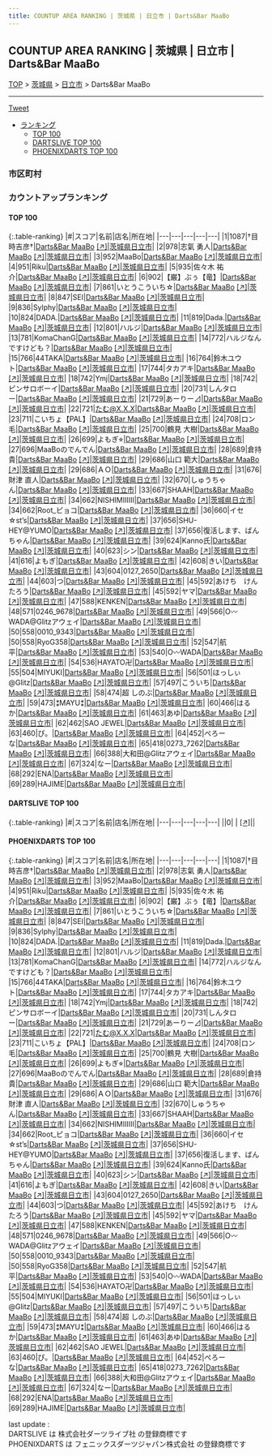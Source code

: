 ```yaml
---
title: COUNTUP AREA RANKING | 茨城県 | 日立市 | Darts&Bar MaaBo
---
```

## COUNTUP AREA RANKING | 茨城県 | 日立市 | Darts&Bar MaaBo

[TOP](/darts/rank/) > [茨城県](/darts/rank/茨城県/) > [日立市](/darts/rank/茨城県/日立市/) > Darts&Bar MaaBo

___

<a href="https://twitter.com/share?ref_src=twsrc%5Etfw" data-text="COUNTUP AREA RANKING | 茨城県日立市Darts&Bar MaaBo" class="twitter-share-button" data-hashtags="DARTSLIVE,PHOENIXDARTS,darts,ダーツ" data-show-count="false">Tweet</a>

* [ランキング](#カウントアップランキング)
    * [TOP 100](#top-100)
    * [DARTSLIVE TOP 100](#dartslive-top-100)
    * [PHOENIXDARTS TOP 100](#phoenixdarts-top-100)

### 市区町村

<ul>

</ul>

### カウントアップランキング

#### TOP 100



{:.table-ranking}
|#|スコア|名前|店名|所在地|
|---|---|---|---|---|
|1|1087|<span class="rank-name-pd">†目時吉彦†</span>|<a href="/darts/rank/shops/46144.html">Darts&Bar MaaBo</a> <a href="https://vs.phoenixdarts.com/jp/shop/shopDetailInfo/s_46144?s_seq=46144">[↗]</a>|<a href="/darts/rank/茨城県/日立市">茨城県日立市</a>|
|2|978|<span class="rank-name-pd">志氣 勇人</span>|<a href="/darts/rank/shops/46144.html">Darts&Bar MaaBo</a> <a href="https://vs.phoenixdarts.com/jp/shop/shopDetailInfo/s_46144?s_seq=46144">[↗]</a>|<a href="/darts/rank/茨城県/日立市">茨城県日立市</a>|
|3|952|<span class="rank-name-pd">MaaBo</span>|<a href="/darts/rank/shops/46144.html">Darts&Bar MaaBo</a> <a href="https://vs.phoenixdarts.com/jp/shop/shopDetailInfo/s_46144?s_seq=46144">[↗]</a>|<a href="/darts/rank/茨城県/日立市">茨城県日立市</a>|
|4|951|<span class="rank-name-pd">Riku</span>|<a href="/darts/rank/shops/46144.html">Darts&Bar MaaBo</a> <a href="https://vs.phoenixdarts.com/jp/shop/shopDetailInfo/s_46144?s_seq=46144">[↗]</a>|<a href="/darts/rank/茨城県/日立市">茨城県日立市</a>|
|5|935|<span class="rank-name-pd">佐々木  祐介</span>|<a href="/darts/rank/shops/46144.html">Darts&Bar MaaBo</a> <a href="https://vs.phoenixdarts.com/jp/shop/shopDetailInfo/s_46144?s_seq=46144">[↗]</a>|<a href="/darts/rank/茨城県/日立市">茨城県日立市</a>|
|6|902|<span class="rank-name-pd">【巌】ぶぅ【竜】</span>|<a href="/darts/rank/shops/46144.html">Darts&Bar MaaBo</a> <a href="https://vs.phoenixdarts.com/jp/shop/shopDetailInfo/s_46144?s_seq=46144">[↗]</a>|<a href="/darts/rank/茨城県/日立市">茨城県日立市</a>|
|7|861|<span class="rank-name-pd">いとうこういち☆</span>|<a href="/darts/rank/shops/46144.html">Darts&Bar MaaBo</a> <a href="https://vs.phoenixdarts.com/jp/shop/shopDetailInfo/s_46144?s_seq=46144">[↗]</a>|<a href="/darts/rank/茨城県/日立市">茨城県日立市</a>|
|8|847|<span class="rank-name-pd">SEI</span>|<a href="/darts/rank/shops/46144.html">Darts&Bar MaaBo</a> <a href="https://vs.phoenixdarts.com/jp/shop/shopDetailInfo/s_46144?s_seq=46144">[↗]</a>|<a href="/darts/rank/茨城県/日立市">茨城県日立市</a>|
|9|836|<span class="rank-name-pd">Sylphy</span>|<a href="/darts/rank/shops/46144.html">Darts&Bar MaaBo</a> <a href="https://vs.phoenixdarts.com/jp/shop/shopDetailInfo/s_46144?s_seq=46144">[↗]</a>|<a href="/darts/rank/茨城県/日立市">茨城県日立市</a>|
|10|824|<span class="rank-name-pd">DADA.</span>|<a href="/darts/rank/shops/46144.html">Darts&Bar MaaBo</a> <a href="https://vs.phoenixdarts.com/jp/shop/shopDetailInfo/s_46144?s_seq=46144">[↗]</a>|<a href="/darts/rank/茨城県/日立市">茨城県日立市</a>|
|11|819|<span class="rank-name-pd">Dada.</span>|<a href="/darts/rank/shops/46144.html">Darts&Bar MaaBo</a> <a href="https://vs.phoenixdarts.com/jp/shop/shopDetailInfo/s_46144?s_seq=46144">[↗]</a>|<a href="/darts/rank/茨城県/日立市">茨城県日立市</a>|
|12|801|<span class="rank-name-pd">ハルジ</span>|<a href="/darts/rank/shops/46144.html">Darts&Bar MaaBo</a> <a href="https://vs.phoenixdarts.com/jp/shop/shopDetailInfo/s_46144?s_seq=46144">[↗]</a>|<a href="/darts/rank/茨城県/日立市">茨城県日立市</a>|
|13|781|<span class="rank-name-pd">KomaChanG</span>|<a href="/darts/rank/shops/46144.html">Darts&Bar MaaBo</a> <a href="https://vs.phoenixdarts.com/jp/shop/shopDetailInfo/s_46144?s_seq=46144">[↗]</a>|<a href="/darts/rank/茨城県/日立市">茨城県日立市</a>|
|14|772|<span class="rank-name-pd">ハルジなんですけども？</span>|<a href="/darts/rank/shops/46144.html">Darts&Bar MaaBo</a> <a href="https://vs.phoenixdarts.com/jp/shop/shopDetailInfo/s_46144?s_seq=46144">[↗]</a>|<a href="/darts/rank/茨城県/日立市">茨城県日立市</a>|
|15|766|<span class="rank-name-pd">44TAKA</span>|<a href="/darts/rank/shops/46144.html">Darts&Bar MaaBo</a> <a href="https://vs.phoenixdarts.com/jp/shop/shopDetailInfo/s_46144?s_seq=46144">[↗]</a>|<a href="/darts/rank/茨城県/日立市">茨城県日立市</a>|
|16|764|<span class="rank-name-pd">鈴木ユウト</span>|<a href="/darts/rank/shops/46144.html">Darts&Bar MaaBo</a> <a href="https://vs.phoenixdarts.com/jp/shop/shopDetailInfo/s_46144?s_seq=46144">[↗]</a>|<a href="/darts/rank/茨城県/日立市">茨城県日立市</a>|
|17|744|<span class="rank-name-pd">タカアキ</span>|<a href="/darts/rank/shops/46144.html">Darts&Bar MaaBo</a> <a href="https://vs.phoenixdarts.com/jp/shop/shopDetailInfo/s_46144?s_seq=46144">[↗]</a>|<a href="/darts/rank/茨城県/日立市">茨城県日立市</a>|
|18|742|<span class="rank-name-pd">Ymj</span>|<a href="/darts/rank/shops/46144.html">Darts&Bar MaaBo</a> <a href="https://vs.phoenixdarts.com/jp/shop/shopDetailInfo/s_46144?s_seq=46144">[↗]</a>|<a href="/darts/rank/茨城県/日立市">茨城県日立市</a>|
|18|742|<span class="rank-name-pd">ピンサロボーイ</span>|<a href="/darts/rank/shops/46144.html">Darts&Bar MaaBo</a> <a href="https://vs.phoenixdarts.com/jp/shop/shopDetailInfo/s_46144?s_seq=46144">[↗]</a>|<a href="/darts/rank/茨城県/日立市">茨城県日立市</a>|
|20|731|<span class="rank-name-pd">しんタロー</span>|<a href="/darts/rank/shops/46144.html">Darts&Bar MaaBo</a> <a href="https://vs.phoenixdarts.com/jp/shop/shopDetailInfo/s_46144?s_seq=46144">[↗]</a>|<a href="/darts/rank/茨城県/日立市">茨城県日立市</a>|
|21|729|<span class="rank-name-pd">あーりー⊿</span>|<a href="/darts/rank/shops/46144.html">Darts&Bar MaaBo</a> <a href="https://vs.phoenixdarts.com/jp/shop/shopDetailInfo/s_46144?s_seq=46144">[↗]</a>|<a href="/darts/rank/茨城県/日立市">茨城県日立市</a>|
|22|721|<span class="rank-name-pd">たむ@X.X.X</span>|<a href="/darts/rank/shops/46144.html">Darts&Bar MaaBo</a> <a href="https://vs.phoenixdarts.com/jp/shop/shopDetailInfo/s_46144?s_seq=46144">[↗]</a>|<a href="/darts/rank/茨城県/日立市">茨城県日立市</a>|
|23|711|<span class="rank-name-pd">こいちょ【PAL】</span>|<a href="/darts/rank/shops/46144.html">Darts&Bar MaaBo</a> <a href="https://vs.phoenixdarts.com/jp/shop/shopDetailInfo/s_46144?s_seq=46144">[↗]</a>|<a href="/darts/rank/茨城県/日立市">茨城県日立市</a>|
|24|708|<span class="rank-name-pd">ロン毛</span>|<a href="/darts/rank/shops/46144.html">Darts&Bar MaaBo</a> <a href="https://vs.phoenixdarts.com/jp/shop/shopDetailInfo/s_46144?s_seq=46144">[↗]</a>|<a href="/darts/rank/茨城県/日立市">茨城県日立市</a>|
|25|700|<span class="rank-name-pd"><span class="pro-icon-pd"></span>鶴見 大樹</span>|<a href="/darts/rank/shops/46144.html">Darts&Bar MaaBo</a> <a href="https://vs.phoenixdarts.com/jp/shop/shopDetailInfo/s_46144?s_seq=46144">[↗]</a>|<a href="/darts/rank/茨城県/日立市">茨城県日立市</a>|
|26|699|<span class="rank-name-pd">よもぎ⭐︎</span>|<a href="/darts/rank/shops/46144.html">Darts&Bar MaaBo</a> <a href="https://vs.phoenixdarts.com/jp/shop/shopDetailInfo/s_46144?s_seq=46144">[↗]</a>|<a href="/darts/rank/茨城県/日立市">茨城県日立市</a>|
|27|696|<span class="rank-name-pd">MaaBoのでんでん</span>|<a href="/darts/rank/shops/46144.html">Darts&Bar MaaBo</a> <a href="https://vs.phoenixdarts.com/jp/shop/shopDetailInfo/s_46144?s_seq=46144">[↗]</a>|<a href="/darts/rank/茨城県/日立市">茨城県日立市</a>|
|28|689|<span class="rank-name-pd">倉持 貴</span>|<a href="/darts/rank/shops/46144.html">Darts&Bar MaaBo</a> <a href="https://vs.phoenixdarts.com/jp/shop/shopDetailInfo/s_46144?s_seq=46144">[↗]</a>|<a href="/darts/rank/茨城県/日立市">茨城県日立市</a>|
|29|686|<span class="rank-name-pd">山口 範大</span>|<a href="/darts/rank/shops/46144.html">Darts&Bar MaaBo</a> <a href="https://vs.phoenixdarts.com/jp/shop/shopDetailInfo/s_46144?s_seq=46144">[↗]</a>|<a href="/darts/rank/茨城県/日立市">茨城県日立市</a>|
|29|686|<span class="rank-name-pd">ＡＯ</span>|<a href="/darts/rank/shops/46144.html">Darts&Bar MaaBo</a> <a href="https://vs.phoenixdarts.com/jp/shop/shopDetailInfo/s_46144?s_seq=46144">[↗]</a>|<a href="/darts/rank/茨城県/日立市">茨城県日立市</a>|
|31|676|<span class="rank-name-pd">財津 直人</span>|<a href="/darts/rank/shops/46144.html">Darts&Bar MaaBo</a> <a href="https://vs.phoenixdarts.com/jp/shop/shopDetailInfo/s_46144?s_seq=46144">[↗]</a>|<a href="/darts/rank/茨城県/日立市">茨城県日立市</a>|
|32|670|<span class="rank-name-pd">しゅうちゃん</span>|<a href="/darts/rank/shops/46144.html">Darts&Bar MaaBo</a> <a href="https://vs.phoenixdarts.com/jp/shop/shopDetailInfo/s_46144?s_seq=46144">[↗]</a>|<a href="/darts/rank/茨城県/日立市">茨城県日立市</a>|
|33|667|<span class="rank-name-pd">SHAAH</span>|<a href="/darts/rank/shops/46144.html">Darts&Bar MaaBo</a> <a href="https://vs.phoenixdarts.com/jp/shop/shopDetailInfo/s_46144?s_seq=46144">[↗]</a>|<a href="/darts/rank/茨城県/日立市">茨城県日立市</a>|
|34|662|<span class="rank-name-pd">NISHIMIIIIII</span>|<a href="/darts/rank/shops/46144.html">Darts&Bar MaaBo</a> <a href="https://vs.phoenixdarts.com/jp/shop/shopDetailInfo/s_46144?s_seq=46144">[↗]</a>|<a href="/darts/rank/茨城県/日立市">茨城県日立市</a>|
|34|662|<span class="rank-name-pd">Root_ピョコ</span>|<a href="/darts/rank/shops/46144.html">Darts&Bar MaaBo</a> <a href="https://vs.phoenixdarts.com/jp/shop/shopDetailInfo/s_46144?s_seq=46144">[↗]</a>|<a href="/darts/rank/茨城県/日立市">茨城県日立市</a>|
|36|660|<span class="rank-name-pd">イセ☆st’s</span>|<a href="/darts/rank/shops/46144.html">Darts&Bar MaaBo</a> <a href="https://vs.phoenixdarts.com/jp/shop/shopDetailInfo/s_46144?s_seq=46144">[↗]</a>|<a href="/darts/rank/茨城県/日立市">茨城県日立市</a>|
|37|656|<span class="rank-name-pd">SHU-HEY@YUMO</span>|<a href="/darts/rank/shops/46144.html">Darts&Bar MaaBo</a> <a href="https://vs.phoenixdarts.com/jp/shop/shopDetailInfo/s_46144?s_seq=46144">[↗]</a>|<a href="/darts/rank/茨城県/日立市">茨城県日立市</a>|
|37|656|<span class="rank-name-pd">復活します、ばんちゃん</span>|<a href="/darts/rank/shops/46144.html">Darts&Bar MaaBo</a> <a href="https://vs.phoenixdarts.com/jp/shop/shopDetailInfo/s_46144?s_seq=46144">[↗]</a>|<a href="/darts/rank/茨城県/日立市">茨城県日立市</a>|
|39|624|<span class="rank-name-pd">Kanno氏</span>|<a href="/darts/rank/shops/46144.html">Darts&Bar MaaBo</a> <a href="https://vs.phoenixdarts.com/jp/shop/shopDetailInfo/s_46144?s_seq=46144">[↗]</a>|<a href="/darts/rank/茨城県/日立市">茨城県日立市</a>|
|40|623|<span class="rank-name-pd">シン</span>|<a href="/darts/rank/shops/46144.html">Darts&Bar MaaBo</a> <a href="https://vs.phoenixdarts.com/jp/shop/shopDetailInfo/s_46144?s_seq=46144">[↗]</a>|<a href="/darts/rank/茨城県/日立市">茨城県日立市</a>|
|41|616|<span class="rank-name-pd">よもぎ</span>|<a href="/darts/rank/shops/46144.html">Darts&Bar MaaBo</a> <a href="https://vs.phoenixdarts.com/jp/shop/shopDetailInfo/s_46144?s_seq=46144">[↗]</a>|<a href="/darts/rank/茨城県/日立市">茨城県日立市</a>|
|42|608|<span class="rank-name-pd">きい</span>|<a href="/darts/rank/shops/46144.html">Darts&Bar MaaBo</a> <a href="https://vs.phoenixdarts.com/jp/shop/shopDetailInfo/s_46144?s_seq=46144">[↗]</a>|<a href="/darts/rank/茨城県/日立市">茨城県日立市</a>|
|43|604|<span class="rank-name-pd">0127_2650</span>|<a href="/darts/rank/shops/46144.html">Darts&Bar MaaBo</a> <a href="https://vs.phoenixdarts.com/jp/shop/shopDetailInfo/s_46144?s_seq=46144">[↗]</a>|<a href="/darts/rank/茨城県/日立市">茨城県日立市</a>|
|44|603|<span class="rank-name-pd">つ</span>|<a href="/darts/rank/shops/46144.html">Darts&Bar MaaBo</a> <a href="https://vs.phoenixdarts.com/jp/shop/shopDetailInfo/s_46144?s_seq=46144">[↗]</a>|<a href="/darts/rank/茨城県/日立市">茨城県日立市</a>|
|45|592|<span class="rank-name-pd">あけち　けんたろう</span>|<a href="/darts/rank/shops/46144.html">Darts&Bar MaaBo</a> <a href="https://vs.phoenixdarts.com/jp/shop/shopDetailInfo/s_46144?s_seq=46144">[↗]</a>|<a href="/darts/rank/茨城県/日立市">茨城県日立市</a>|
|45|592|<span class="rank-name-pd">ヤマ</span>|<a href="/darts/rank/shops/46144.html">Darts&Bar MaaBo</a> <a href="https://vs.phoenixdarts.com/jp/shop/shopDetailInfo/s_46144?s_seq=46144">[↗]</a>|<a href="/darts/rank/茨城県/日立市">茨城県日立市</a>|
|47|588|<span class="rank-name-pd">KENKEN</span>|<a href="/darts/rank/shops/46144.html">Darts&Bar MaaBo</a> <a href="https://vs.phoenixdarts.com/jp/shop/shopDetailInfo/s_46144?s_seq=46144">[↗]</a>|<a href="/darts/rank/茨城県/日立市">茨城県日立市</a>|
|48|571|<span class="rank-name-pd">0246_9678</span>|<a href="/darts/rank/shops/46144.html">Darts&Bar MaaBo</a> <a href="https://vs.phoenixdarts.com/jp/shop/shopDetailInfo/s_46144?s_seq=46144">[↗]</a>|<a href="/darts/rank/茨城県/日立市">茨城県日立市</a>|
|49|566|<span class="rank-name-pd">O〰WADA@Glitzアウェイ</span>|<a href="/darts/rank/shops/46144.html">Darts&Bar MaaBo</a> <a href="https://vs.phoenixdarts.com/jp/shop/shopDetailInfo/s_46144?s_seq=46144">[↗]</a>|<a href="/darts/rank/茨城県/日立市">茨城県日立市</a>|
|50|558|<span class="rank-name-pd">0010_9343</span>|<a href="/darts/rank/shops/46144.html">Darts&Bar MaaBo</a> <a href="https://vs.phoenixdarts.com/jp/shop/shopDetailInfo/s_46144?s_seq=46144">[↗]</a>|<a href="/darts/rank/茨城県/日立市">茨城県日立市</a>|
|50|558|<span class="rank-name-pd">RyoG358</span>|<a href="/darts/rank/shops/46144.html">Darts&Bar MaaBo</a> <a href="https://vs.phoenixdarts.com/jp/shop/shopDetailInfo/s_46144?s_seq=46144">[↗]</a>|<a href="/darts/rank/茨城県/日立市">茨城県日立市</a>|
|52|547|<span class="rank-name-pd">航平</span>|<a href="/darts/rank/shops/46144.html">Darts&Bar MaaBo</a> <a href="https://vs.phoenixdarts.com/jp/shop/shopDetailInfo/s_46144?s_seq=46144">[↗]</a>|<a href="/darts/rank/茨城県/日立市">茨城県日立市</a>|
|53|540|<span class="rank-name-pd">O〰WADA</span>|<a href="/darts/rank/shops/46144.html">Darts&Bar MaaBo</a> <a href="https://vs.phoenixdarts.com/jp/shop/shopDetailInfo/s_46144?s_seq=46144">[↗]</a>|<a href="/darts/rank/茨城県/日立市">茨城県日立市</a>|
|54|536|<span class="rank-name-pd">HAYATO卍</span>|<a href="/darts/rank/shops/46144.html">Darts&Bar MaaBo</a> <a href="https://vs.phoenixdarts.com/jp/shop/shopDetailInfo/s_46144?s_seq=46144">[↗]</a>|<a href="/darts/rank/茨城県/日立市">茨城県日立市</a>|
|55|504|<span class="rank-name-pd">MIYUKI</span>|<a href="/darts/rank/shops/46144.html">Darts&Bar MaaBo</a> <a href="https://vs.phoenixdarts.com/jp/shop/shopDetailInfo/s_46144?s_seq=46144">[↗]</a>|<a href="/darts/rank/茨城県/日立市">茨城県日立市</a>|
|56|501|<span class="rank-name-pd">ほっしぃ@Glitz</span>|<a href="/darts/rank/shops/46144.html">Darts&Bar MaaBo</a> <a href="https://vs.phoenixdarts.com/jp/shop/shopDetailInfo/s_46144?s_seq=46144">[↗]</a>|<a href="/darts/rank/茨城県/日立市">茨城県日立市</a>|
|57|497|<span class="rank-name-pd">こういち</span>|<a href="/darts/rank/shops/46144.html">Darts&Bar MaaBo</a> <a href="https://vs.phoenixdarts.com/jp/shop/shopDetailInfo/s_46144?s_seq=46144">[↗]</a>|<a href="/darts/rank/茨城県/日立市">茨城県日立市</a>|
|58|474|<span class="rank-name-pd">超 しのぶ</span>|<a href="/darts/rank/shops/46144.html">Darts&Bar MaaBo</a> <a href="https://vs.phoenixdarts.com/jp/shop/shopDetailInfo/s_46144?s_seq=46144">[↗]</a>|<a href="/darts/rank/茨城県/日立市">茨城県日立市</a>|
|59|473|<span class="rank-name-pd">⁑MAYU⁑</span>|<a href="/darts/rank/shops/46144.html">Darts&Bar MaaBo</a> <a href="https://vs.phoenixdarts.com/jp/shop/shopDetailInfo/s_46144?s_seq=46144">[↗]</a>|<a href="/darts/rank/茨城県/日立市">茨城県日立市</a>|
|60|466|<span class="rank-name-pd">はるか</span>|<a href="/darts/rank/shops/46144.html">Darts&Bar MaaBo</a> <a href="https://vs.phoenixdarts.com/jp/shop/shopDetailInfo/s_46144?s_seq=46144">[↗]</a>|<a href="/darts/rank/茨城県/日立市">茨城県日立市</a>|
|61|463|<span class="rank-name-pd">あゆ</span>|<a href="/darts/rank/shops/46144.html">Darts&Bar MaaBo</a> <a href="https://vs.phoenixdarts.com/jp/shop/shopDetailInfo/s_46144?s_seq=46144">[↗]</a>|<a href="/darts/rank/茨城県/日立市">茨城県日立市</a>|
|62|462|<span class="rank-name-pd">SAO JEWEL</span>|<a href="/darts/rank/shops/46144.html">Darts&Bar MaaBo</a> <a href="https://vs.phoenixdarts.com/jp/shop/shopDetailInfo/s_46144?s_seq=46144">[↗]</a>|<a href="/darts/rank/茨城県/日立市">茨城県日立市</a>|
|63|460|<span class="rank-name-pd">ぴ。</span>|<a href="/darts/rank/shops/46144.html">Darts&Bar MaaBo</a> <a href="https://vs.phoenixdarts.com/jp/shop/shopDetailInfo/s_46144?s_seq=46144">[↗]</a>|<a href="/darts/rank/茨城県/日立市">茨城県日立市</a>|
|64|452|<span class="rank-name-pd">ぺろーな</span>|<a href="/darts/rank/shops/46144.html">Darts&Bar MaaBo</a> <a href="https://vs.phoenixdarts.com/jp/shop/shopDetailInfo/s_46144?s_seq=46144">[↗]</a>|<a href="/darts/rank/茨城県/日立市">茨城県日立市</a>|
|65|418|<span class="rank-name-pd">0273_7262</span>|<a href="/darts/rank/shops/46144.html">Darts&Bar MaaBo</a> <a href="https://vs.phoenixdarts.com/jp/shop/shopDetailInfo/s_46144?s_seq=46144">[↗]</a>|<a href="/darts/rank/茨城県/日立市">茨城県日立市</a>|
|66|388|<span class="rank-name-pd">大和田@Glitzアウェイ</span>|<a href="/darts/rank/shops/46144.html">Darts&Bar MaaBo</a> <a href="https://vs.phoenixdarts.com/jp/shop/shopDetailInfo/s_46144?s_seq=46144">[↗]</a>|<a href="/darts/rank/茨城県/日立市">茨城県日立市</a>|
|67|324|<span class="rank-name-pd">なー</span>|<a href="/darts/rank/shops/46144.html">Darts&Bar MaaBo</a> <a href="https://vs.phoenixdarts.com/jp/shop/shopDetailInfo/s_46144?s_seq=46144">[↗]</a>|<a href="/darts/rank/茨城県/日立市">茨城県日立市</a>|
|68|292|<span class="rank-name-pd">ENA</span>|<a href="/darts/rank/shops/46144.html">Darts&Bar MaaBo</a> <a href="https://vs.phoenixdarts.com/jp/shop/shopDetailInfo/s_46144?s_seq=46144">[↗]</a>|<a href="/darts/rank/茨城県/日立市">茨城県日立市</a>|
|69|289|<span class="rank-name-pd">HAJIME</span>|<a href="/darts/rank/shops/46144.html">Darts&Bar MaaBo</a> <a href="https://vs.phoenixdarts.com/jp/shop/shopDetailInfo/s_46144?s_seq=46144">[↗]</a>|<a href="/darts/rank/茨城県/日立市">茨城県日立市</a>|


#### DARTSLIVE TOP 100



{:.table-ranking}
|#|スコア|名前|店名|所在地|
|---|---|---|---|---|
||0|<span class="rank-name-dl"> </span>|<a href="/darts/rank/shops/.html"></a> <a href="">[↗]</a>|<a href="/darts/rank//"></a>|


#### PHOENIXDARTS TOP 100



{:.table-ranking}
|#|スコア|名前|店名|所在地|
|---|---|---|---|---|
|1|1087|<span class="rank-name-pd">†目時吉彦†</span>|<a href="/darts/rank/shops/46144.html">Darts&Bar MaaBo</a> <a href="https://vs.phoenixdarts.com/jp/shop/shopDetailInfo/s_46144?s_seq=46144">[↗]</a>|<a href="/darts/rank/茨城県/日立市">茨城県日立市</a>|
|2|978|<span class="rank-name-pd">志氣 勇人</span>|<a href="/darts/rank/shops/46144.html">Darts&Bar MaaBo</a> <a href="https://vs.phoenixdarts.com/jp/shop/shopDetailInfo/s_46144?s_seq=46144">[↗]</a>|<a href="/darts/rank/茨城県/日立市">茨城県日立市</a>|
|3|952|<span class="rank-name-pd">MaaBo</span>|<a href="/darts/rank/shops/46144.html">Darts&Bar MaaBo</a> <a href="https://vs.phoenixdarts.com/jp/shop/shopDetailInfo/s_46144?s_seq=46144">[↗]</a>|<a href="/darts/rank/茨城県/日立市">茨城県日立市</a>|
|4|951|<span class="rank-name-pd">Riku</span>|<a href="/darts/rank/shops/46144.html">Darts&Bar MaaBo</a> <a href="https://vs.phoenixdarts.com/jp/shop/shopDetailInfo/s_46144?s_seq=46144">[↗]</a>|<a href="/darts/rank/茨城県/日立市">茨城県日立市</a>|
|5|935|<span class="rank-name-pd">佐々木  祐介</span>|<a href="/darts/rank/shops/46144.html">Darts&Bar MaaBo</a> <a href="https://vs.phoenixdarts.com/jp/shop/shopDetailInfo/s_46144?s_seq=46144">[↗]</a>|<a href="/darts/rank/茨城県/日立市">茨城県日立市</a>|
|6|902|<span class="rank-name-pd">【巌】ぶぅ【竜】</span>|<a href="/darts/rank/shops/46144.html">Darts&Bar MaaBo</a> <a href="https://vs.phoenixdarts.com/jp/shop/shopDetailInfo/s_46144?s_seq=46144">[↗]</a>|<a href="/darts/rank/茨城県/日立市">茨城県日立市</a>|
|7|861|<span class="rank-name-pd">いとうこういち☆</span>|<a href="/darts/rank/shops/46144.html">Darts&Bar MaaBo</a> <a href="https://vs.phoenixdarts.com/jp/shop/shopDetailInfo/s_46144?s_seq=46144">[↗]</a>|<a href="/darts/rank/茨城県/日立市">茨城県日立市</a>|
|8|847|<span class="rank-name-pd">SEI</span>|<a href="/darts/rank/shops/46144.html">Darts&Bar MaaBo</a> <a href="https://vs.phoenixdarts.com/jp/shop/shopDetailInfo/s_46144?s_seq=46144">[↗]</a>|<a href="/darts/rank/茨城県/日立市">茨城県日立市</a>|
|9|836|<span class="rank-name-pd">Sylphy</span>|<a href="/darts/rank/shops/46144.html">Darts&Bar MaaBo</a> <a href="https://vs.phoenixdarts.com/jp/shop/shopDetailInfo/s_46144?s_seq=46144">[↗]</a>|<a href="/darts/rank/茨城県/日立市">茨城県日立市</a>|
|10|824|<span class="rank-name-pd">DADA.</span>|<a href="/darts/rank/shops/46144.html">Darts&Bar MaaBo</a> <a href="https://vs.phoenixdarts.com/jp/shop/shopDetailInfo/s_46144?s_seq=46144">[↗]</a>|<a href="/darts/rank/茨城県/日立市">茨城県日立市</a>|
|11|819|<span class="rank-name-pd">Dada.</span>|<a href="/darts/rank/shops/46144.html">Darts&Bar MaaBo</a> <a href="https://vs.phoenixdarts.com/jp/shop/shopDetailInfo/s_46144?s_seq=46144">[↗]</a>|<a href="/darts/rank/茨城県/日立市">茨城県日立市</a>|
|12|801|<span class="rank-name-pd">ハルジ</span>|<a href="/darts/rank/shops/46144.html">Darts&Bar MaaBo</a> <a href="https://vs.phoenixdarts.com/jp/shop/shopDetailInfo/s_46144?s_seq=46144">[↗]</a>|<a href="/darts/rank/茨城県/日立市">茨城県日立市</a>|
|13|781|<span class="rank-name-pd">KomaChanG</span>|<a href="/darts/rank/shops/46144.html">Darts&Bar MaaBo</a> <a href="https://vs.phoenixdarts.com/jp/shop/shopDetailInfo/s_46144?s_seq=46144">[↗]</a>|<a href="/darts/rank/茨城県/日立市">茨城県日立市</a>|
|14|772|<span class="rank-name-pd">ハルジなんですけども？</span>|<a href="/darts/rank/shops/46144.html">Darts&Bar MaaBo</a> <a href="https://vs.phoenixdarts.com/jp/shop/shopDetailInfo/s_46144?s_seq=46144">[↗]</a>|<a href="/darts/rank/茨城県/日立市">茨城県日立市</a>|
|15|766|<span class="rank-name-pd">44TAKA</span>|<a href="/darts/rank/shops/46144.html">Darts&Bar MaaBo</a> <a href="https://vs.phoenixdarts.com/jp/shop/shopDetailInfo/s_46144?s_seq=46144">[↗]</a>|<a href="/darts/rank/茨城県/日立市">茨城県日立市</a>|
|16|764|<span class="rank-name-pd">鈴木ユウト</span>|<a href="/darts/rank/shops/46144.html">Darts&Bar MaaBo</a> <a href="https://vs.phoenixdarts.com/jp/shop/shopDetailInfo/s_46144?s_seq=46144">[↗]</a>|<a href="/darts/rank/茨城県/日立市">茨城県日立市</a>|
|17|744|<span class="rank-name-pd">タカアキ</span>|<a href="/darts/rank/shops/46144.html">Darts&Bar MaaBo</a> <a href="https://vs.phoenixdarts.com/jp/shop/shopDetailInfo/s_46144?s_seq=46144">[↗]</a>|<a href="/darts/rank/茨城県/日立市">茨城県日立市</a>|
|18|742|<span class="rank-name-pd">Ymj</span>|<a href="/darts/rank/shops/46144.html">Darts&Bar MaaBo</a> <a href="https://vs.phoenixdarts.com/jp/shop/shopDetailInfo/s_46144?s_seq=46144">[↗]</a>|<a href="/darts/rank/茨城県/日立市">茨城県日立市</a>|
|18|742|<span class="rank-name-pd">ピンサロボーイ</span>|<a href="/darts/rank/shops/46144.html">Darts&Bar MaaBo</a> <a href="https://vs.phoenixdarts.com/jp/shop/shopDetailInfo/s_46144?s_seq=46144">[↗]</a>|<a href="/darts/rank/茨城県/日立市">茨城県日立市</a>|
|20|731|<span class="rank-name-pd">しんタロー</span>|<a href="/darts/rank/shops/46144.html">Darts&Bar MaaBo</a> <a href="https://vs.phoenixdarts.com/jp/shop/shopDetailInfo/s_46144?s_seq=46144">[↗]</a>|<a href="/darts/rank/茨城県/日立市">茨城県日立市</a>|
|21|729|<span class="rank-name-pd">あーりー⊿</span>|<a href="/darts/rank/shops/46144.html">Darts&Bar MaaBo</a> <a href="https://vs.phoenixdarts.com/jp/shop/shopDetailInfo/s_46144?s_seq=46144">[↗]</a>|<a href="/darts/rank/茨城県/日立市">茨城県日立市</a>|
|22|721|<span class="rank-name-pd">たむ@X.X.X</span>|<a href="/darts/rank/shops/46144.html">Darts&Bar MaaBo</a> <a href="https://vs.phoenixdarts.com/jp/shop/shopDetailInfo/s_46144?s_seq=46144">[↗]</a>|<a href="/darts/rank/茨城県/日立市">茨城県日立市</a>|
|23|711|<span class="rank-name-pd">こいちょ【PAL】</span>|<a href="/darts/rank/shops/46144.html">Darts&Bar MaaBo</a> <a href="https://vs.phoenixdarts.com/jp/shop/shopDetailInfo/s_46144?s_seq=46144">[↗]</a>|<a href="/darts/rank/茨城県/日立市">茨城県日立市</a>|
|24|708|<span class="rank-name-pd">ロン毛</span>|<a href="/darts/rank/shops/46144.html">Darts&Bar MaaBo</a> <a href="https://vs.phoenixdarts.com/jp/shop/shopDetailInfo/s_46144?s_seq=46144">[↗]</a>|<a href="/darts/rank/茨城県/日立市">茨城県日立市</a>|
|25|700|<span class="rank-name-pd"><span class="pro-icon-pd"></span>鶴見 大樹</span>|<a href="/darts/rank/shops/46144.html">Darts&Bar MaaBo</a> <a href="https://vs.phoenixdarts.com/jp/shop/shopDetailInfo/s_46144?s_seq=46144">[↗]</a>|<a href="/darts/rank/茨城県/日立市">茨城県日立市</a>|
|26|699|<span class="rank-name-pd">よもぎ⭐︎</span>|<a href="/darts/rank/shops/46144.html">Darts&Bar MaaBo</a> <a href="https://vs.phoenixdarts.com/jp/shop/shopDetailInfo/s_46144?s_seq=46144">[↗]</a>|<a href="/darts/rank/茨城県/日立市">茨城県日立市</a>|
|27|696|<span class="rank-name-pd">MaaBoのでんでん</span>|<a href="/darts/rank/shops/46144.html">Darts&Bar MaaBo</a> <a href="https://vs.phoenixdarts.com/jp/shop/shopDetailInfo/s_46144?s_seq=46144">[↗]</a>|<a href="/darts/rank/茨城県/日立市">茨城県日立市</a>|
|28|689|<span class="rank-name-pd">倉持 貴</span>|<a href="/darts/rank/shops/46144.html">Darts&Bar MaaBo</a> <a href="https://vs.phoenixdarts.com/jp/shop/shopDetailInfo/s_46144?s_seq=46144">[↗]</a>|<a href="/darts/rank/茨城県/日立市">茨城県日立市</a>|
|29|686|<span class="rank-name-pd">山口 範大</span>|<a href="/darts/rank/shops/46144.html">Darts&Bar MaaBo</a> <a href="https://vs.phoenixdarts.com/jp/shop/shopDetailInfo/s_46144?s_seq=46144">[↗]</a>|<a href="/darts/rank/茨城県/日立市">茨城県日立市</a>|
|29|686|<span class="rank-name-pd">ＡＯ</span>|<a href="/darts/rank/shops/46144.html">Darts&Bar MaaBo</a> <a href="https://vs.phoenixdarts.com/jp/shop/shopDetailInfo/s_46144?s_seq=46144">[↗]</a>|<a href="/darts/rank/茨城県/日立市">茨城県日立市</a>|
|31|676|<span class="rank-name-pd">財津 直人</span>|<a href="/darts/rank/shops/46144.html">Darts&Bar MaaBo</a> <a href="https://vs.phoenixdarts.com/jp/shop/shopDetailInfo/s_46144?s_seq=46144">[↗]</a>|<a href="/darts/rank/茨城県/日立市">茨城県日立市</a>|
|32|670|<span class="rank-name-pd">しゅうちゃん</span>|<a href="/darts/rank/shops/46144.html">Darts&Bar MaaBo</a> <a href="https://vs.phoenixdarts.com/jp/shop/shopDetailInfo/s_46144?s_seq=46144">[↗]</a>|<a href="/darts/rank/茨城県/日立市">茨城県日立市</a>|
|33|667|<span class="rank-name-pd">SHAAH</span>|<a href="/darts/rank/shops/46144.html">Darts&Bar MaaBo</a> <a href="https://vs.phoenixdarts.com/jp/shop/shopDetailInfo/s_46144?s_seq=46144">[↗]</a>|<a href="/darts/rank/茨城県/日立市">茨城県日立市</a>|
|34|662|<span class="rank-name-pd">NISHIMIIIIII</span>|<a href="/darts/rank/shops/46144.html">Darts&Bar MaaBo</a> <a href="https://vs.phoenixdarts.com/jp/shop/shopDetailInfo/s_46144?s_seq=46144">[↗]</a>|<a href="/darts/rank/茨城県/日立市">茨城県日立市</a>|
|34|662|<span class="rank-name-pd">Root_ピョコ</span>|<a href="/darts/rank/shops/46144.html">Darts&Bar MaaBo</a> <a href="https://vs.phoenixdarts.com/jp/shop/shopDetailInfo/s_46144?s_seq=46144">[↗]</a>|<a href="/darts/rank/茨城県/日立市">茨城県日立市</a>|
|36|660|<span class="rank-name-pd">イセ☆st’s</span>|<a href="/darts/rank/shops/46144.html">Darts&Bar MaaBo</a> <a href="https://vs.phoenixdarts.com/jp/shop/shopDetailInfo/s_46144?s_seq=46144">[↗]</a>|<a href="/darts/rank/茨城県/日立市">茨城県日立市</a>|
|37|656|<span class="rank-name-pd">SHU-HEY@YUMO</span>|<a href="/darts/rank/shops/46144.html">Darts&Bar MaaBo</a> <a href="https://vs.phoenixdarts.com/jp/shop/shopDetailInfo/s_46144?s_seq=46144">[↗]</a>|<a href="/darts/rank/茨城県/日立市">茨城県日立市</a>|
|37|656|<span class="rank-name-pd">復活します、ばんちゃん</span>|<a href="/darts/rank/shops/46144.html">Darts&Bar MaaBo</a> <a href="https://vs.phoenixdarts.com/jp/shop/shopDetailInfo/s_46144?s_seq=46144">[↗]</a>|<a href="/darts/rank/茨城県/日立市">茨城県日立市</a>|
|39|624|<span class="rank-name-pd">Kanno氏</span>|<a href="/darts/rank/shops/46144.html">Darts&Bar MaaBo</a> <a href="https://vs.phoenixdarts.com/jp/shop/shopDetailInfo/s_46144?s_seq=46144">[↗]</a>|<a href="/darts/rank/茨城県/日立市">茨城県日立市</a>|
|40|623|<span class="rank-name-pd">シン</span>|<a href="/darts/rank/shops/46144.html">Darts&Bar MaaBo</a> <a href="https://vs.phoenixdarts.com/jp/shop/shopDetailInfo/s_46144?s_seq=46144">[↗]</a>|<a href="/darts/rank/茨城県/日立市">茨城県日立市</a>|
|41|616|<span class="rank-name-pd">よもぎ</span>|<a href="/darts/rank/shops/46144.html">Darts&Bar MaaBo</a> <a href="https://vs.phoenixdarts.com/jp/shop/shopDetailInfo/s_46144?s_seq=46144">[↗]</a>|<a href="/darts/rank/茨城県/日立市">茨城県日立市</a>|
|42|608|<span class="rank-name-pd">きい</span>|<a href="/darts/rank/shops/46144.html">Darts&Bar MaaBo</a> <a href="https://vs.phoenixdarts.com/jp/shop/shopDetailInfo/s_46144?s_seq=46144">[↗]</a>|<a href="/darts/rank/茨城県/日立市">茨城県日立市</a>|
|43|604|<span class="rank-name-pd">0127_2650</span>|<a href="/darts/rank/shops/46144.html">Darts&Bar MaaBo</a> <a href="https://vs.phoenixdarts.com/jp/shop/shopDetailInfo/s_46144?s_seq=46144">[↗]</a>|<a href="/darts/rank/茨城県/日立市">茨城県日立市</a>|
|44|603|<span class="rank-name-pd">つ</span>|<a href="/darts/rank/shops/46144.html">Darts&Bar MaaBo</a> <a href="https://vs.phoenixdarts.com/jp/shop/shopDetailInfo/s_46144?s_seq=46144">[↗]</a>|<a href="/darts/rank/茨城県/日立市">茨城県日立市</a>|
|45|592|<span class="rank-name-pd">あけち　けんたろう</span>|<a href="/darts/rank/shops/46144.html">Darts&Bar MaaBo</a> <a href="https://vs.phoenixdarts.com/jp/shop/shopDetailInfo/s_46144?s_seq=46144">[↗]</a>|<a href="/darts/rank/茨城県/日立市">茨城県日立市</a>|
|45|592|<span class="rank-name-pd">ヤマ</span>|<a href="/darts/rank/shops/46144.html">Darts&Bar MaaBo</a> <a href="https://vs.phoenixdarts.com/jp/shop/shopDetailInfo/s_46144?s_seq=46144">[↗]</a>|<a href="/darts/rank/茨城県/日立市">茨城県日立市</a>|
|47|588|<span class="rank-name-pd">KENKEN</span>|<a href="/darts/rank/shops/46144.html">Darts&Bar MaaBo</a> <a href="https://vs.phoenixdarts.com/jp/shop/shopDetailInfo/s_46144?s_seq=46144">[↗]</a>|<a href="/darts/rank/茨城県/日立市">茨城県日立市</a>|
|48|571|<span class="rank-name-pd">0246_9678</span>|<a href="/darts/rank/shops/46144.html">Darts&Bar MaaBo</a> <a href="https://vs.phoenixdarts.com/jp/shop/shopDetailInfo/s_46144?s_seq=46144">[↗]</a>|<a href="/darts/rank/茨城県/日立市">茨城県日立市</a>|
|49|566|<span class="rank-name-pd">O〰WADA@Glitzアウェイ</span>|<a href="/darts/rank/shops/46144.html">Darts&Bar MaaBo</a> <a href="https://vs.phoenixdarts.com/jp/shop/shopDetailInfo/s_46144?s_seq=46144">[↗]</a>|<a href="/darts/rank/茨城県/日立市">茨城県日立市</a>|
|50|558|<span class="rank-name-pd">0010_9343</span>|<a href="/darts/rank/shops/46144.html">Darts&Bar MaaBo</a> <a href="https://vs.phoenixdarts.com/jp/shop/shopDetailInfo/s_46144?s_seq=46144">[↗]</a>|<a href="/darts/rank/茨城県/日立市">茨城県日立市</a>|
|50|558|<span class="rank-name-pd">RyoG358</span>|<a href="/darts/rank/shops/46144.html">Darts&Bar MaaBo</a> <a href="https://vs.phoenixdarts.com/jp/shop/shopDetailInfo/s_46144?s_seq=46144">[↗]</a>|<a href="/darts/rank/茨城県/日立市">茨城県日立市</a>|
|52|547|<span class="rank-name-pd">航平</span>|<a href="/darts/rank/shops/46144.html">Darts&Bar MaaBo</a> <a href="https://vs.phoenixdarts.com/jp/shop/shopDetailInfo/s_46144?s_seq=46144">[↗]</a>|<a href="/darts/rank/茨城県/日立市">茨城県日立市</a>|
|53|540|<span class="rank-name-pd">O〰WADA</span>|<a href="/darts/rank/shops/46144.html">Darts&Bar MaaBo</a> <a href="https://vs.phoenixdarts.com/jp/shop/shopDetailInfo/s_46144?s_seq=46144">[↗]</a>|<a href="/darts/rank/茨城県/日立市">茨城県日立市</a>|
|54|536|<span class="rank-name-pd">HAYATO卍</span>|<a href="/darts/rank/shops/46144.html">Darts&Bar MaaBo</a> <a href="https://vs.phoenixdarts.com/jp/shop/shopDetailInfo/s_46144?s_seq=46144">[↗]</a>|<a href="/darts/rank/茨城県/日立市">茨城県日立市</a>|
|55|504|<span class="rank-name-pd">MIYUKI</span>|<a href="/darts/rank/shops/46144.html">Darts&Bar MaaBo</a> <a href="https://vs.phoenixdarts.com/jp/shop/shopDetailInfo/s_46144?s_seq=46144">[↗]</a>|<a href="/darts/rank/茨城県/日立市">茨城県日立市</a>|
|56|501|<span class="rank-name-pd">ほっしぃ@Glitz</span>|<a href="/darts/rank/shops/46144.html">Darts&Bar MaaBo</a> <a href="https://vs.phoenixdarts.com/jp/shop/shopDetailInfo/s_46144?s_seq=46144">[↗]</a>|<a href="/darts/rank/茨城県/日立市">茨城県日立市</a>|
|57|497|<span class="rank-name-pd">こういち</span>|<a href="/darts/rank/shops/46144.html">Darts&Bar MaaBo</a> <a href="https://vs.phoenixdarts.com/jp/shop/shopDetailInfo/s_46144?s_seq=46144">[↗]</a>|<a href="/darts/rank/茨城県/日立市">茨城県日立市</a>|
|58|474|<span class="rank-name-pd">超 しのぶ</span>|<a href="/darts/rank/shops/46144.html">Darts&Bar MaaBo</a> <a href="https://vs.phoenixdarts.com/jp/shop/shopDetailInfo/s_46144?s_seq=46144">[↗]</a>|<a href="/darts/rank/茨城県/日立市">茨城県日立市</a>|
|59|473|<span class="rank-name-pd">⁑MAYU⁑</span>|<a href="/darts/rank/shops/46144.html">Darts&Bar MaaBo</a> <a href="https://vs.phoenixdarts.com/jp/shop/shopDetailInfo/s_46144?s_seq=46144">[↗]</a>|<a href="/darts/rank/茨城県/日立市">茨城県日立市</a>|
|60|466|<span class="rank-name-pd">はるか</span>|<a href="/darts/rank/shops/46144.html">Darts&Bar MaaBo</a> <a href="https://vs.phoenixdarts.com/jp/shop/shopDetailInfo/s_46144?s_seq=46144">[↗]</a>|<a href="/darts/rank/茨城県/日立市">茨城県日立市</a>|
|61|463|<span class="rank-name-pd">あゆ</span>|<a href="/darts/rank/shops/46144.html">Darts&Bar MaaBo</a> <a href="https://vs.phoenixdarts.com/jp/shop/shopDetailInfo/s_46144?s_seq=46144">[↗]</a>|<a href="/darts/rank/茨城県/日立市">茨城県日立市</a>|
|62|462|<span class="rank-name-pd">SAO JEWEL</span>|<a href="/darts/rank/shops/46144.html">Darts&Bar MaaBo</a> <a href="https://vs.phoenixdarts.com/jp/shop/shopDetailInfo/s_46144?s_seq=46144">[↗]</a>|<a href="/darts/rank/茨城県/日立市">茨城県日立市</a>|
|63|460|<span class="rank-name-pd">ぴ。</span>|<a href="/darts/rank/shops/46144.html">Darts&Bar MaaBo</a> <a href="https://vs.phoenixdarts.com/jp/shop/shopDetailInfo/s_46144?s_seq=46144">[↗]</a>|<a href="/darts/rank/茨城県/日立市">茨城県日立市</a>|
|64|452|<span class="rank-name-pd">ぺろーな</span>|<a href="/darts/rank/shops/46144.html">Darts&Bar MaaBo</a> <a href="https://vs.phoenixdarts.com/jp/shop/shopDetailInfo/s_46144?s_seq=46144">[↗]</a>|<a href="/darts/rank/茨城県/日立市">茨城県日立市</a>|
|65|418|<span class="rank-name-pd">0273_7262</span>|<a href="/darts/rank/shops/46144.html">Darts&Bar MaaBo</a> <a href="https://vs.phoenixdarts.com/jp/shop/shopDetailInfo/s_46144?s_seq=46144">[↗]</a>|<a href="/darts/rank/茨城県/日立市">茨城県日立市</a>|
|66|388|<span class="rank-name-pd">大和田@Glitzアウェイ</span>|<a href="/darts/rank/shops/46144.html">Darts&Bar MaaBo</a> <a href="https://vs.phoenixdarts.com/jp/shop/shopDetailInfo/s_46144?s_seq=46144">[↗]</a>|<a href="/darts/rank/茨城県/日立市">茨城県日立市</a>|
|67|324|<span class="rank-name-pd">なー</span>|<a href="/darts/rank/shops/46144.html">Darts&Bar MaaBo</a> <a href="https://vs.phoenixdarts.com/jp/shop/shopDetailInfo/s_46144?s_seq=46144">[↗]</a>|<a href="/darts/rank/茨城県/日立市">茨城県日立市</a>|
|68|292|<span class="rank-name-pd">ENA</span>|<a href="/darts/rank/shops/46144.html">Darts&Bar MaaBo</a> <a href="https://vs.phoenixdarts.com/jp/shop/shopDetailInfo/s_46144?s_seq=46144">[↗]</a>|<a href="/darts/rank/茨城県/日立市">茨城県日立市</a>|
|69|289|<span class="rank-name-pd">HAJIME</span>|<a href="/darts/rank/shops/46144.html">Darts&Bar MaaBo</a> <a href="https://vs.phoenixdarts.com/jp/shop/shopDetailInfo/s_46144?s_seq=46144">[↗]</a>|<a href="/darts/rank/茨城県/日立市">茨城県日立市</a>|


<div class="footer border-top border-gray-light mt-5 pt-3 text-right text-gray">
    last update : <span style="font-weight: italic" id="foot_last_modified"></span><br />
    DARTSLIVE は 株式会社ダーツライブ社 の登録商標です<br />
    PHOENIXDARTS は フェニックスダーツジャパン株式会社 の登録商標です<br />
</div>

<script src="https://cdnjs.cloudflare.com/ajax/libs/jquery.tablesorter/2.31.3/js/jquery.tablesorter.min.js" integrity="sha512-qzgd5cYSZcosqpzpn7zF2ZId8f/8CHmFKZ8j7mU4OUXTNRd5g+ZHBPsgKEwoqxCtdQvExE5LprwwPAgoicguNg==" crossorigin="anonymous" referrerpolicy="no-referrer"></script>
<link rel="stylesheet" href="https://cdnjs.cloudflare.com/ajax/libs/jquery.tablesorter/2.31.3/css/theme.default.min.css" integrity="sha512-wghhOJkjQX0Lh3NSWvNKeZ0ZpNn+SPVXX1Qyc9OCaogADktxrBiBdKGDoqVUOyhStvMBmJQ8ZdMHiR3wuEq8+w==" crossorigin="anonymous" referrerpolicy="no-referrer" />
<script>
$(function() {
    $(".table-ranking").tablesorter({sortList:[[0, 0]]});
    $("#foot_last_modified").text(formatDate(new Date(document.lastModified), 'yyyy-MM-dd HH:mm:ss'));
});
</script>

<script async src="https://platform.twitter.com/widgets.js" charset="utf-8"></script>